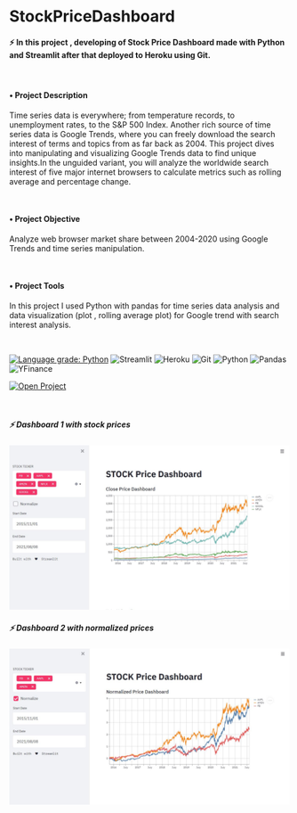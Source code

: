 # StockPriceDashboard

#### ⚡ In this project , developing of  Stock Price Dashboard made with Python and Streamlit after that deployed to Heroku using Git.


</br>

#### • Project Description
   Time series data is everywhere; from temperature records, to unemployment rates, to the S&P 500 Index. Another rich source of time series data is Google Trends, 
   where you can freely download the search interest of terms and topics from as far back as 2004. This project dives into manipulating and visualizing Google Trends 
   data to find unique insights.In the unguided variant, you will analyze the worldwide search interest of five major internet browsers to calculate metrics such as 
   rolling average and percentage change.

</br>

#### • Project Objective
   Analyze web browser market share between 2004-2020 using Google Trends and time series manipulation.

</br>

#### • Project Tools
   In this project I used Python with pandas for time series data analysis and data visualization (plot , rolling average plot) 
   for Google trend with search interest analysis.
   
</br>
<p>  
<a href="https://lgtm.com/projects/g/UGURSELIMOZEN/StockPriceDashboard/context:python"><img alt="Language grade: Python" src="https://img.shields.io/lgtm/grade/python/g/UGURSELIMOZEN/StockPriceDashboard.svg?logo=lgtm&logoWidth=18"/></a>
<a>
<img alt="Streamlit" src="https://img.shields.io/badge/-Made with Streamlit-FF4B4B?logo=Streamlit&logoColor=white">
</a>
<a>
<img alt="Heroku" src ="https://img.shields.io/badge/-Deployed to Heroku-0089D6?&logo=heroku&logoColor=ffffff">
</a>
<a>
<img alt="Git" src="https://img.shields.io/badge/Git%20-%23F05033.svg?logo=git&logoColor=white">
</a>
<a>
<img alt="Python" src="https://img.shields.io/badge/Python%20-%2314354C.svg?logo=python&logoColor=white">
</a>
<a>
<img alt="Pandas" src="https://img.shields.io/badge/-Pandas-%23150458.svg?logo=Pandas&logoColor=white">
</a>  
<a>
<img alt="YFinance" src="https://img.shields.io/badge/-yfinance-%23e0982c.svg?logo=yfinance&logoColor=white">
</a> 
</p>

[<img alt="Open Project" src = "https://img.shields.io/badge/Open%20Project-Stock%20Price%20Dashboard-orange?style=for-the-badge&logo=appveyor">](https://stockpricedashboard.herokuapp.com/)

</br>

##### ⚡ Dashboard 1 with stock prices
<img width="1120" heigth="720" alt="dashboard1" src="https://github.com/UGURSELIMOZEN/StockPriceDashboard/blob/main/dashboard1.JPG">

</br>

##### ⚡ Dashboard 2 with normalized prices
<img width="1120" heigth="720" alt="dashboard2" src="https://github.com/UGURSELIMOZEN/StockPriceDashboard/blob/main/dashboard2.JPG">
